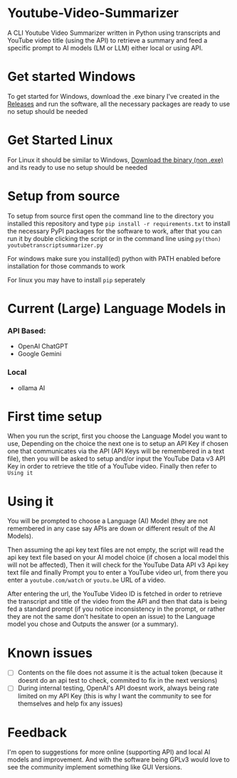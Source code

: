 # Youtube-Video-Summarizer
A CLI Youtube Video Summarizer written in Python using transcripts and YouTube video title (using the API) to retrieve a summary and feed a specific prompt to AI models (LM or LLM) either local or using API.
# Get started Windows
To get started for Windows, download the .exe binary I've created in the [Releases](https://github.com/GorujoCY/Youtube-Video-Summarizer/releases) and run the software, all the necessary packages are ready to use no setup should be needed
# Get Started Linux
For Linux it should be similar to Windows, [Download the binary (non .exe)](https://github.com/GorujoCY/Youtube-Video-Summarizer/releases) and its ready to use no setup should be needed
# Setup from source
To setup from source first open the command line to the directory you installed this repository and type `pip install -r requirements.txt` to install the necessary PyPI packages for the software to work, after that you can run it by double clicking the script or in the command line using `py(thon) youtubetranscriptsummarizer.py` 

For windows make sure you install(ed) python with PATH enabled before installation for those commands to work

For linux you may have to install `pip` seperately
# Current (Large) Language Models in
### API Based:
- OpenAI ChatGPT
- Google Gemini
### Local
- ollama AI
# First time setup
When you run the script, first you choose the Language Model you want to use, Depending on the choice the next one is to setup an API Key if chosen one that communicates via the API (API Keys will be remembered in a text file), then you will be asked to setup and/or input the YouTube Data v3 API Key in order to retrieve the title of a YouTube video. Finally then refer to `Using it`
# Using it 
You will be prompted to choose a Language (AI) Model (they are not remembered in any case say APIs are down or different result of the AI Models). 

Then assuming the api key text files are not empty, the script will read the api key text file based on your AI model choice (if chosen a local model this will not be affected), Then it will check for the YouTube Data API v3 Api key text file and finally Prompt you to enter a YouTube video url, from there you enter a `youtube.com/watch` or `youtu.be` URL of a video. 

After entering the url, the YouTube Video ID is fetched in order to retrieve the transcript and title of the video from the API and then that data is being fed a standard prompt (if you notice inconsistency in the prompt, or rather they are not the same don't hesitate to open an issue) to the Language model you chose and Outputs the answer (or a summary).
# Known issues
- [ ] Contents on the file does not assume it is the actual token (because it doesnt do an api test to check, commited to fix in the next versions)
- [ ] During internal testing, OpenAI's API doesnt work, always being rate limited on my API Key (this is why I want the community to see for themselves and help fix any issues)
# Feedback
I'm open to suggestions for more online (supporting API) and local AI models and improvement. And with the software being GPLv3 would love to see the community implement something like GUI Versions.
